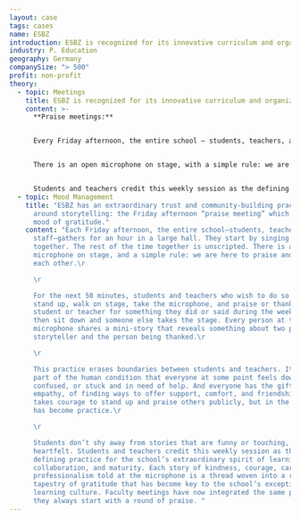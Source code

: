 ```yaml
---
layout: case
tags: cases
name: ESBZ
introduction: ESBZ is recognized for its innovative curriculum and organization model.
industry: P. Education
geography: Germany
companySize: "> 500"
profit: non-profit
theory:
  - topic: Meetings
    title: ESBZ is recognized for its innovative curriculum and organization model.
    content: >-
      **Praise meetings:**


      Every Friday afternoon, the entire school – students, teachers, and staff – comes together for an hour. They start by singing a song together, to settle into community. The rest of the time together is unscripted.


      There is an open microphone on stage, with a simple rule: we are here to praise and thank each other. For the next 50 minutes, students and teachers who feel called to do so stand up, walk up on stage, take the microphone, and praise or thank another student or teacher for something they did or said earlier in the week; when they sit down someone else takes the stage. Every person at the microphone shares what is essentially a miniature story that reveals something about two people – the storyteller and the person being praised or thanked.


      Students and teachers credit this weekly session as the defining practice for the school’s extraordinary spirit of learning, collaboration, and maturity.
  - topic: Mood Management
    title: "ESBZ has an extraordinary trust and community-building practice based
      around storytelling: the Friday afternoon “praise meeting” which fosters a
      mood of gratitude."
    content: "Each Friday afternoon, the entire school―students, teachers, and
      staff―gathers for an hour in a large hall. They start by singing a song
      together. The rest of the time together is unscripted. There is an open
      microphone on stage, and a simple rule: we are here to praise and thank
      each other.\r

      \r

      For the next 50 minutes, students and teachers who wish to do so
      stand up, walk on stage, take the microphone, and praise or thank another
      student or teacher for something they did or said during the week. They
      then sit down and someone else takes the stage. Every person at the
      microphone shares a mini-story that reveals something about two people―the
      storyteller and the person being thanked.\r

      \r

      This practice erases boundaries between students and teachers. It’s
      part of the human condition that everyone at some point feels down,
      confused, or stuck and in need of help. And everyone has the gift of
      empathy, of finding ways to offer support, comfort, and friendship. It
      takes courage to stand up and praise others publicly, but in the school it
      has become practice.\r

      \r

      Students don’t shy away from stories that are funny or touching, and
      heartfelt. Students and teachers credit this weekly session as the
      defining practice for the school’s extraordinary spirit of learning,
      collaboration, and maturity. Each story of kindness, courage, care, or
      professionalism told at the microphone is a thread woven into a rich
      tapestry of gratitude that has become key to the school’s exceptional
      learning culture. Faculty meetings have now integrated the same practice:
      they always start with a round of praise. "
---
```

